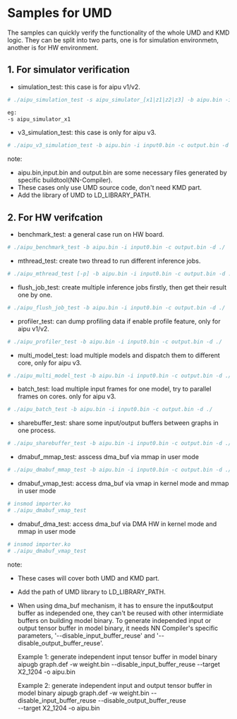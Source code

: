 # Samples for UMD

The samples can quickly verify the functionality of the whole UMD and KMD logic. They can be split into two parts, one is for simulation environmetn, another is for HW environment.

## 1. For simulator verification
- simulation_test: this case is for aipu v1/v2.

```bash
# ./aipu_simulation_test -s aipu_simulator_[x1|z1|z2|z3] -b aipu.bin -i input0.bin -c output.bin -d ./

eg:
-s aipu_simulator_x1
```

- v3_simulation_test: this case is only for aipu v3.

```bash
# ./aipu_v3_simulation_test -b aipu.bin -i input0.bin -c output.bin -d ./
```

note:
- aipu.bin,input.bin and output.bin are some necessary files generated by specific buildtool(NN-Compiler).
- These cases only use UMD source code, don't need KMD part.
- Add the library of UMD to LD_LIBRARY_PATH.

## 2. For HW verifcation
- benchmark_test: a general case run on HW board.
```bash
# ./aipu_benchmark_test -b aipu.bin -i input0.bin -c output.bin -d ./
```

- mthread_test: create two thread to run different inference jobs.
```bash
# ./aipu_mthread_test [-p] -b aipu.bin -i input0.bin -c output.bin -d ./
```

- flush_job_test: create multiple inference jobs firstly, then get their result one by one.
```bash
# ./aipu_flush_job_test -b aipu.bin -i input0.bin -c output.bin -d ./
```

- profiler_test: can dump profiling data if enable profile feature, only for aipu v1/v2.
```bash
# ./aipu_profiler_test -b aipu.bin -i input0.bin -c output.bin -d ./
```

- multi_model_test: load multiple models and dispatch them to different core, only for aipu v3.
```bash
# ./aipu_multi_model_test -b aipu.bin -i input0.bin -c output.bin -d ./
```

- batch_test: load multiple input frames for one model, try to parallel frames on cores. only for aipu v3.
```bash
# ./aipu_batch_test -b aipu.bin -i input0.bin -c output.bin -d ./
```

- sharebuffer_test: share some input/output buffers between graphs in one process.
```bash
# ./aipu_sharebuffer_test -b aipu.bin -i input0.bin -c output.bin -d ./
```

- dmabuf_mmap_test: asscess dma_buf via mmap in user mode
```bash
# ./aipu_dmabuf_mmap_test -b aipu.bin -i input0.bin -c output.bin -d ./
```

- dmabuf_vmap_test: access dma_buf via vmap in kernel mode and mmap in user mode
```bash
# insmod importer.ko
# ./aipu_dmabuf_vmap_test
```

- dmabuf_dma_test: access dma_buf via DMA HW in kernel mode and mmap in user mode
```bash
# insmod importer.ko
# ./aipu_dmabuf_vmap_test
```

note:
- These cases will cover both UMD and KMD part.
- Add the path of UMD library to LD_LIBRARY_PATH.
- When using dma_buf mechanism, it has to ensure the input&output buffer as independed one,
  they can't be reused with other intermidiate buffers on building model binary. To generate
  independed input or output tensor buffer in model binary, it needs NN Compiler's specific
  parameters, '--disable_input_buffer_reuse' and '--disable_output_buffer_reuse'.

  Example 1: generate independent input tensor buffer in model binary
  aipugb graph.def -w weight.bin --disable_input_buffer_reuse --target X2_1204 -o aipu.bin

  Example 2: generate independent input and output tensor buffer in model binary
  aipugb graph.def -w weight.bin --disable_input_buffer_reuse --disable_output_buffer_reuse \
  --target X2_1204 -o aipu.bin
